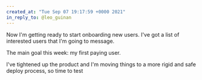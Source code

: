```yaml
---
created_at: "Tue Sep 07 19:17:59 +0000 2021"
in_reply_to: @leo_guinan
---
```


Now I'm getting ready to start onboarding new users. I've got a list of interested users that I'm going to message.

The main goal this week: my first paying user.

I've tightened up the product and I'm moving things to a more rigid and safe deploy process, so time to test